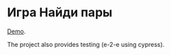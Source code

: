 # Игра Найди пары

[Demo](https://dzianachayeuskaya.github.io/couple-game).

The project also provides testing (e-2-e using cypress).
